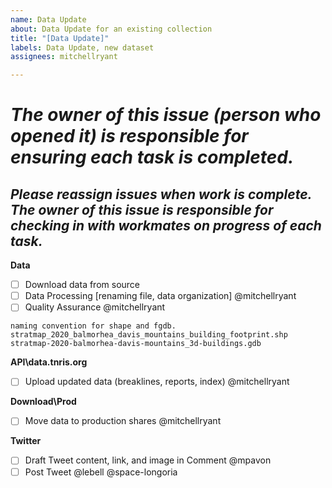```yaml
---
name: Data Update
about: Data Update for an existing collection
title: "[Data Update]"
labels: Data Update, new dataset
assignees: mitchellryant

---
```


# ***The owner of this issue (person who opened it) is responsible for ensuring each task is completed.***
## ***Please reassign issues when work is complete. The owner of this issue is responsible for checking in with workmates on progress of each task.***

**Data**
- [ ] Download data from source
- [ ] Data Processing [renaming file, data organization] @mitchellryant
- [ ] Quality Assurance @mitchellryant
```
naming convention for shape and fgdb.
stratmap_2020_balmorhea_davis_mountains_building_footprint.shp
stratmap-2020-balmorhea-davis-mountains_3d-buildings.gdb
```

**API\data.tnris.org**
- [ ] Upload updated data (breaklines, reports, index) @mitchellryant
	
**Download\Prod**
- [ ] Move data to production shares @mitchellryant 


**Twitter**
- [ ] Draft Tweet content, link, and image in Comment @mpavon
- [ ] Post Tweet @lebell @space-longoria

